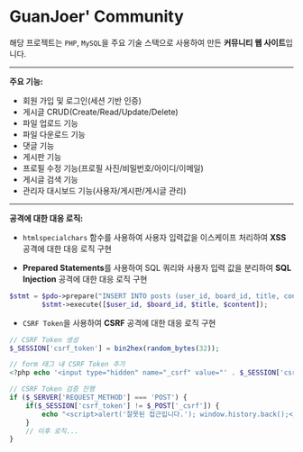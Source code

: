 # GuanJoer' Community

해당 프로젝트는 `PHP`, `MySQL`을 주요 기술 스택으로 사용하여 만든 **커뮤니티 웹 사이트**입니다.

---

**주요 기능:**

- 회원 가입 및 로그인(세션 기반 인증)
- 게시글 CRUD(Create/Read/Update/Delete)
- 파일 업로드 기능
- 파일 다운로드 기능
- 댓글 기능
- 게시판 기능
- 프로필 수정 기능(프로필 사진/비밀번호/아이디/이메일)
- 게시글 검색 기능
- 관리자 대시보드 기능(사용자/게시판/게시글 관리)

---

**공격에 대한 대응 로직:** 

- `htmlspecialchars` 함수를 사용하여 사용자 입력값을 이스케이프 처리하여 **XSS** 공격에 대한 대응 로직 구현

- **Prepared Statements**를 사용하여 SQL 쿼리와 사용자 입력 값을 분리하여 **SQL Injection** 공격에 대한 대응 로직 구현

```php
$stmt = $pdo->prepare("INSERT INTO posts (user_id, board_id, title, content) VALUES (?, ?, ?, ?)");
        $stmt->execute([$user_id, $board_id, $title, $content]);
```

- `CSRF Token`을 사용하여 **CSRF** 공격에 대한 대응 로직 구현

```php
// CSRF Token 생성
$_SESSION['csrf_token'] = bin2hex(random_bytes(32));

// form 태그 내 CSRF Token 추가
<?php echo '<input type="hidden" name="_csrf" value="' . $_SESSION['csrf_token'] . '">'; ?>

// CSRF Token 검증 진행
if ($_SERVER['REQUEST_METHOD'] === 'POST') {
    if($_SESSION['csrf_token'] != $_POST['_csrf']) {
        echo "<script>alert('잘못된 접근입니다.'); window.history.back();</script>";
    }
	// 이후 로직...
}
```

<!-- - **ROLE** 기반 접근 제어

	- 관리자 ROLE인 사용자의 경우에만 **관리자 페이지에 접근** 가능
	- 관리자인 경우에만 **물품의 추가, 수정, 삭제** 가능.
	- 관리자인 경우에만 개인 정보가 포함된 **모든 사용자의 주문 정보 열람** 가능
	- 관리자인 경우에만 **주문 정보 수정** 가능
	- 비 로그인 시에도 장바구니의 물품 추가 및 저장이 가능하나, **로그인을 해야만 물품 구매 진행이 가능**하도록 구현
	- 물품을 주문한 사용자 본인만이 자신의 물품 주문 정보 확인 가능 -->